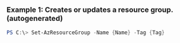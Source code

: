 
### Example 1: Creates or updates a resource group. (autogenerated)
```powershell
PS C:\> Set-AzResourceGroup -Name {Name} -Tag {Tag}


